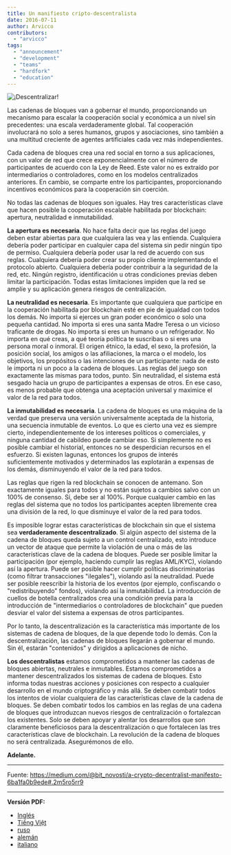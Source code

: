 ```yaml
---
title: Un manifiesto cripto-descentralista
date: 2016-07-11
author: Arvicco
contributors:
  - "arvicco"
tags:
  - "announcement"
  - "development"
  - "teams"
  - "hardfork"
  - "education"
---
```


![¡Descentralizar!](./1gMu8qJtr2NeEuuGzvsfcnw.png)

Las cadenas de bloques van a gobernar el mundo, proporcionando un mecanismo para escalar la cooperación social y económica a un nivel sin precedentes: una escala verdaderamente global. Tal cooperación involucrará no solo a seres humanos, grupos y asociaciones, sino también a una multitud creciente de agentes artificiales cada vez más independientes.

Cada cadena de bloques crea una red social en torno a sus aplicaciones, con un valor de red que crece exponencialmente con el número de participantes de acuerdo con la Ley de Reed. Este valor no es extraído por intermediarios o controladores, como en los modelos centralizados anteriores. En cambio, se comparte entre los participantes, proporcionando incentivos económicos para la cooperación sin coerción.

No todas las cadenas de bloques son iguales. Hay tres características clave que hacen posible la cooperación escalable habilitada por blockchain: apertura, neutralidad e inmutabilidad.

**La apertura es necesaria**. No hace falta decir que las reglas del juego deben estar abiertas para que cualquiera las vea y las entienda. Cualquiera debería poder participar en cualquier capa del sistema sin pedir ningún tipo de permiso. Cualquiera debería poder usar la red de acuerdo con sus reglas. Cualquiera debería poder crear su propio cliente implementando el protocolo abierto. Cualquiera debería poder contribuir a la seguridad de la red, etc. Ningún registro, identificación u otras condiciones previas deben limitar la participación. Todas estas limitaciones impiden que la red se amplíe y su aplicación genera riesgos de centralización.

**La neutralidad es necesaria**. Es importante que cualquiera que participe en la cooperación habilitada por blockchain esté en pie de igualdad con todos los demás. No importa si ejerces un gran poder económico o solo una pequeña cantidad. No importa si eres una santa Madre Teresa o un vicioso traficante de drogas. No importa si eres un humano o un refrigerador. No importa en qué creas, a qué teoría política te suscribas o si eres una persona moral o inmoral. El origen étnico, la edad, el sexo, la profesión, la posición social, los amigos o las afiliaciones, la marca o el modelo, los objetivos, los propósitos o las intenciones de un participante: nada de esto le importa ni un poco a la cadena de bloques. Las reglas del juego son exactamente las mismas para todos, punto. Sin neutralidad, el sistema está sesgado hacia un grupo de participantes a expensas de otros. En ese caso, es menos probable que obtenga una aceptación universal y maximice el valor de la red para todos.

**La inmutabilidad es necesaria**. La cadena de bloques es una máquina de la verdad que preserva una versión universalmente aceptada de la historia, una secuencia inmutable de eventos. Lo que es cierto una vez es siempre cierto, independientemente de los intereses políticos o comerciales, y ninguna cantidad de cabildeo puede cambiar eso. Si simplemente no es posible cambiar el historial, entonces no se desperdician recursos en el esfuerzo. Si existen lagunas, entonces los grupos de interés suficientemente motivados y determinados las explotarán a expensas de los demás, disminuyendo el valor de la red para todos.

Las reglas que rigen la red blockchain se conocen de antemano. Son exactamente iguales para todos y no están sujetos a cambios salvo con un 100% de consenso. Sí, debe ser al 100%. Porque cualquier cambio en las reglas del sistema que no todos los participantes acepten libremente crea una división de la red, lo que disminuye el valor de la red para todos.

Es imposible lograr estas características de blockchain sin que el sistema sea **verdaderamente descentralizado**. Si algún aspecto del sistema de la cadena de bloques queda sujeto a un control centralizado, esto introduce un vector de ataque que permite la violación de una o más de las características clave de la cadena de bloques. Puede ser posible limitar la participación (por ejemplo, haciendo cumplir las reglas AML/KYC), violando así la apertura. Puede ser posible hacer cumplir políticas discriminatorias (como filtrar transacciones "ilegales"), violando así la neutralidad. Puede ser posible reescribir la historia de los eventos (por ejemplo, confiscando o "redistribuyendo" fondos), violando así la inmutabilidad. La introducción de cuellos de botella centralizados crea una condición previa para la introducción de "intermediarios o controladores de blockchain" que pueden desviar el valor del sistema a expensas de otros participantes.

Por lo tanto, la descentralización es la característica más importante de los sistemas de cadena de bloques, de la que depende todo lo demás. Con la descentralización, las cadenas de bloques llegarán a gobernar el mundo. Sin él, estarán "contenidos" y dirigidos a aplicaciones de nicho.

**Los descentralistas** estamos comprometidos a mantener las cadenas de bloques abiertas, neutrales e inmutables. Estamos comprometidos a mantener descentralizados los sistemas de cadena de bloques. Esto informa todas nuestras acciones y posiciones con respecto a cualquier desarrollo en el mundo criptográfico y más allá. Se deben combatir todos los intentos de violar cualquiera de las características clave de la cadena de bloques. Se deben combatir todos los cambios en las reglas de una cadena de bloques que introduzcan nuevos riesgos de centralización o fortalezcan los existentes. Solo se deben apoyar y alentar los desarrollos que son claramente beneficiosos para la descentralización o que fortalecen las tres características clave de blockchain. La revolución de la cadena de bloques no será centralizada. Asegurémonos de ello.

**Adelante.**

---

Fuente: https://medium.com/@bit_novosti/a-crypto-decentralist-manifesto-6ba1fa0b9ede#.2m5ro5rr9

---

**Versión PDF:**

- [Inglés](/A_Crypto-Decentralist_Manifesto.pdf)
- [Tiếng Việt](/A_Crypto-Decentralist_Manifesto_vietnamese.pdf)
- [ruso](/A_Crypto-Decentralist_Manifesto_russian.pdf)
- [alemán](/A_Crypto-Decentralist_Manifesto_german.pdf)
- [italiano](/A_Crypto-Decentralist_Manifesto_italian.pdf)